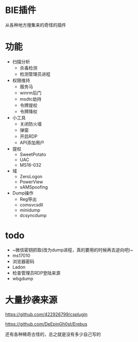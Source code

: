 # BIE插件
从各种地方搜集来的奇怪的插件

# 功能

- 扫描分析
	- 杀毒检测
	- 检测管理员进程
- 权限维持
	- 服务马
	- winrm后门
	- msdtc劫持
	- 令牌提权
	- 令牌降权
- 小工具
	- 关闭防火墙
	- 弹窗
	- 开启RDP
	- API添加用户
- 提权
	- SweetPotato
	- UAC
	- MS16-032
- 域
	- ZeroLogon
	- PowerView
	- sAMSpoofing
- Dump操作
	- Reg导出
	- comsvcsdll
	- minidump
	- dcsyncdump
# todo

- ~微信密钥抓取(改为dump进程，真的要用的时候再去逆向吧)~ 
- ms17010
- 浏览器密码
- Ladon
- 检查管理员RDP登陆来源
- wbgdump

# 大量抄袭来源

https://github.com/422926799/csplugin

https://github.com/DeEpinGh0st/Erebus

还有各种稀奇古怪的，总之就是没有多少自己写的

